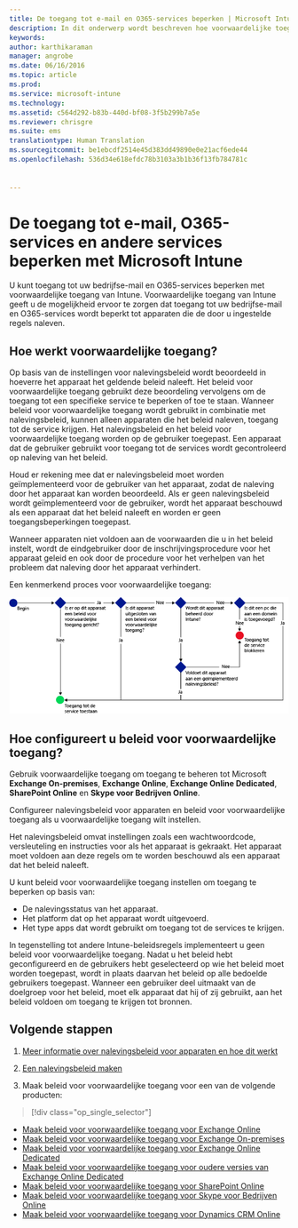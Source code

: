 ```yaml
---
title: De toegang tot e-mail en O365-services beperken | Microsoft Intune
description: In dit onderwerp wordt beschreven hoe voorwaardelijke toegang kan worden gebruikt om alleen compatibele apparaten toegang te geven tot e-mail en bedrijfsgegevens op SharePoint Online en andere services.
keywords: 
author: karthikaraman
manager: angrobe
ms.date: 06/16/2016
ms.topic: article
ms.prod: 
ms.service: microsoft-intune
ms.technology: 
ms.assetid: c564d292-b83b-440d-bf08-3f5b299b7a5e
ms.reviewer: chrisgre
ms.suite: ems
translationtype: Human Translation
ms.sourcegitcommit: be1ebcdf2514e45d383dd49890e0e21acf6ede44
ms.openlocfilehash: 536d34e618efdc78b3103a3b1b36f13fb784781c


---
```


# De toegang tot e-mail, O365-services en andere services beperken met Microsoft Intune
U kunt toegang tot uw bedrijfse-mail en O365-services beperken met voorwaardelijke toegang van Intune. Voorwaardelijke toegang van Intune geeft u de mogelijkheid ervoor te zorgen dat toegang tot uw bedrijfse-mail en O365-services wordt beperkt tot apparaten die de door u ingestelde regels naleven.
## Hoe werkt voorwaardelijke toegang?
Op basis van de instellingen voor nalevingsbeleid wordt beoordeeld in hoeverre het apparaat het geldende beleid naleeft. Het beleid voor voorwaardelijke toegang gebruikt deze beoordeling vervolgens om de toegang tot een specifieke service te beperken of toe te staan. Wanneer beleid voor voorwaardelijke toegang wordt gebruikt in combinatie met nalevingsbeleid, kunnen alleen apparaten die het beleid naleven, toegang tot de service krijgen. Het nalevingsbeleid en het beleid voor voorwaardelijke toegang worden op de gebruiker toegepast. Een apparaat dat de gebruiker gebruikt voor toegang tot de services wordt gecontroleerd op naleving van het beleid.

Houd er rekening mee dat er nalevingsbeleid moet worden geïmplementeerd voor de gebruiker van het apparaat, zodat de naleving door het apparaat kan worden beoordeeld.
Als er geen nalevingsbeleid wordt geïmplementeerd voor de gebruiker, wordt het apparaat beschouwd als een apparaat dat het beleid naleeft en worden er geen toegangsbeperkingen toegepast.

Wanneer apparaten niet voldoen aan de voorwaarden die u in het beleid instelt, wordt de eindgebruiker door de inschrijvingsprocedure voor het apparaat geleid en ook door de procedure voor het verhelpen van het probleem dat naleving door het apparaat verhindert.

Een kenmerkend proces voor voorwaardelijke toegang:

![Het diagram geeft de beslissingspunten aan waarmee moet worden bepaald of een apparaat toegang tot een service krijgt of wordt geblokkeerd](../media/ConditionalAccess4.png)

## Hoe configureert u beleid voor voorwaardelijke toegang?
Gebruik voorwaardelijke toegang om toegang te beheren tot Microsoft **Exchange On-premises**, **Exchange Online**, **Exchange Online Dedicated**, **SharePoint Online** en **Skype voor Bedrijven Online**.

Configureer nalevingsbeleid voor apparaten en beleid voor voorwaardelijke toegang als u voorwaardelijke toegang wilt instellen.

Het nalevingsbeleid omvat instellingen zoals een wachtwoordcode, versleuteling en instructies voor als het apparaat is gekraakt. Het apparaat moet voldoen aan deze regels om te worden beschouwd als een apparaat dat het beleid naleeft.

U kunt beleid voor voorwaardelijke toegang instellen om toegang te beperken op basis van:
- De nalevingsstatus van het apparaat.
- Het platform dat op het apparaat wordt uitgevoerd.
- Het type apps dat wordt gebruikt om toegang tot de services te krijgen.

In tegenstelling tot andere Intune-beleidsregels implementeert u geen beleid voor voorwaardelijke toegang. Nadat u het beleid hebt geconfigureerd en de gebruikers hebt geselecteerd op wie het beleid moet worden toegepast, wordt in plaats daarvan het beleid op alle bedoelde gebruikers toegepast. Wanneer een gebruiker deel uitmaakt van de doelgroep voor het beleid, moet elk apparaat dat hij of zij gebruikt, aan het beleid voldoen om toegang te krijgen tot bronnen.


## Volgende stappen
1. [Meer informatie over nalevingsbeleid voor apparaten en hoe dit werkt ](introduction-to-device-compliance-policies-in-microsoft-intune.md)

2. [Een nalevingsbeleid maken](create-a-device-compliance-policy-in-microsoft-intune.md)

2.  Maak beleid voor voorwaardelijke toegang voor een van de volgende producten:
> [!div class="op_single_selector"]
  - [Maak beleid voor voorwaardelijke toegang voor Exchange Online](restrict-access-to-exchange-online-with-microsoft-intune.md)
  - [Maak beleid voor voorwaardelijke toegang voor Exchange On-premises](restrict-access-to-exchange-onpremises-with-microsoft-intune.md)
  - [Maak beleid voor voorwaardelijke toegang voor Exchange Online Dedicated](restrict-access-to-exchange-online-with-microsoft-intune.md)
  - [Maak beleid voor voorwaardelijke toegang voor oudere versies van Exchange Online Dedicated](restrict-access-to-exchange-onpremises-with-microsoft-intune.md)
  - [Maak beleid voor voorwaardelijke toegang voor SharePoint Online](restrict-access-to-sharepoint-online-with-microsoft-intune.md)
  - [Maak beleid voor voorwaardelijke toegang voor Skype voor Bedrijven Online](restrict-access-to-skype-for-business-online-with-microsoft-intune.md)
  - [Maak beleid voor voorwaardelijke toegang voor Dynamics CRM Online](restrict-access-to-dynamics-crm-online-with-microsoft-intune.md)



<!--HONumber=Jul16_HO5-->


